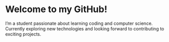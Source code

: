 # Welcome to my GitHub!
I’m a student passionate about learning coding and computer science. Currently exploring new technologies and looking forward to contributing to exciting projects.
